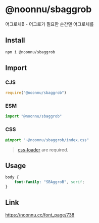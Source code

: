 # @noonnu/sbaggrob
어그로체B - 어그로가 필요한 순간엔 어그로체를

## Install
```sh
npm i @noonnu/sbaggrob
```
## Import
### CJS
```js
require("@noonnu/sbaggrob")
```
### ESM
```js
import "@noonnu/sbaggrob"
```
### CSS 
```css
@import "~@noonnu/sbaggrob/index.css"
```
> [css-loader](https://github.com/webpack-contrib/css-loader) are required.

## Usage
```css
body {
    font-family: "SBAggroB", serif;
}
```

## Link
https://noonnu.cc/font_page/738